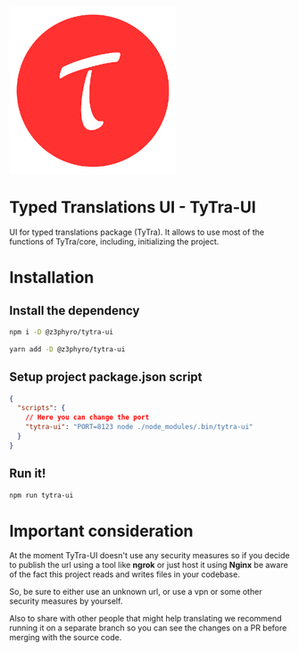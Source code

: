 
![TyTra](./tytra.png)
# Typed Translations UI - TyTra-UI

UI for typed translations package (TyTra). It allows to use most of the functions of TyTra/core, including, initializing the project.

# Installation

## Install the dependency
```bash
npm i -D @z3phyro/tytra-ui
```

```bash
yarn add -D @z3phyro/tytra-ui
```

## Setup project package.json script

```json
{
  "scripts": {
    // Here you can change the port
    "tytra-ui": "PORT=8123 node ./node_modules/.bin/tytra-ui"
  }
}
```

## Run it!

```bash
npm run tytra-ui
```

# Important consideration

At the moment TyTra-UI doesn't use any security measures so if you decide to publish the url using a tool like <b>ngrok</b> or just host it using <b>Nginx</b> be aware of the fact this project reads and writes files in your codebase.

So, be sure to either use an unknown url, or use a vpn or some other security measures by yourself.

Also to share with other people that might help translating we recommend running it on a separate branch so you can see the changes on a PR before merging with the source code.